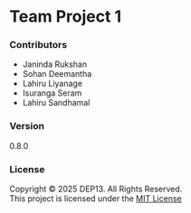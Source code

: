 # Team Project 1

### Contributors
- Janinda Rukshan
- Sohan Deemantha
- Lahiru Liyanage
- Isuranga Seram
- Lahiru Sandhamal

### Version
0.8.0

### License
Copyright &copy; 2025 DEP13. All Rights Reserved.  
This project is licensed under the [MIT License](LICENSE.txt)  

